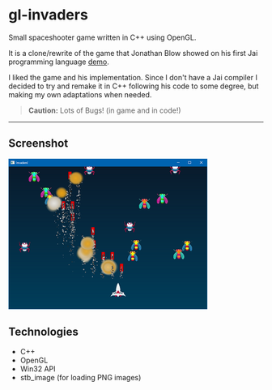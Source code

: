 # gl-invaders

Small spaceshooter game written in C++ using OpenGL.

It is a clone/rewrite of the game that Jonathan Blow showed on his first Jai programming language [demo](https://www.youtube.com/watch?v=UTqZNujQOlA&t=5504s).

I liked the game and his implementation. Since I don't have a Jai compiler I decided to try and remake it in C++ following his code to some degree, but making my own adaptations when needed.

> **Caution:** Lots of Bugs! (in game and in code!)

---

## Screenshot

![gl-invaders](gl-invaders.png "Screenshot")

## Technologies

- C++
- OpenGL
- Win32 API
- stb_image (for loading PNG images)
